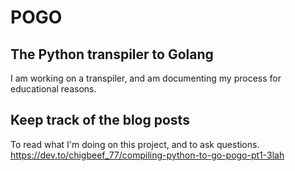 # POGO
## The Python transpiler to Golang
I am working on a transpiler, and am documenting my process for educational reasons.

## Keep track of the blog posts
To read what I'm doing on this project, and to ask questions.
https://dev.to/chigbeef_77/compiling-python-to-go-pogo-pt1-3lah